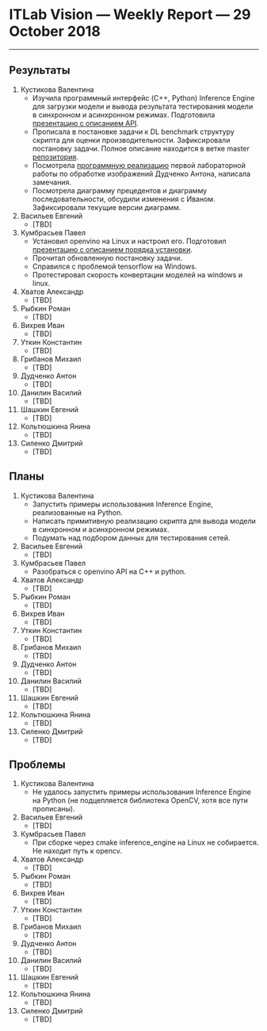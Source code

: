 ﻿# ITLab Vision — Weekly Report — 29 October 2018

----------------

## Результаты

  1. Кустикова Валентина
     - Изучила программный интерфейс (C++, Python) Inference Engine
       для загрузки модели и вывода результата тестирования
       модели в синхронном и асинхронном режимах. Подготовила
       [презентацию с описанием API][openvino-ieapi-pptx].
     - Прописала в постановке задачи к DL benchmark
       структуру скрипта для оценки производительности.
       Зафиксировали постановку задачи. Полное описание находится
       в ветке master [репозитория][openvino-dl-benchmark].
     - Посмотрела [программную реализацию][opencv-python]
       первой лабораторной работы по обработке изображений
       Дудченко Антона, написала замечания.
     - Посмотрела диаграмму прецедентов и диаграмму последовательности,
       обсудили изменения с Иваном. Зафиксировали текущие версии
       диаграмм.
  1. Васильев Евгений
     - [TBD]
  1. Кумбрасьев Павел
     - Установил openvino на Linux и настроил его. 
	   Подготовил  [презентацию с описанием порядка установки][openvino-linux-pptx].
     - Прочитал обновленную постановку задачи.
     - Справился с проблемой tensorflow на Windows.
     - Протестировал скорость конвертации моделей на windows и linux.
  1. Хватов Александр
     - [TBD]
  1. Рыбкин Роман
     - [TBD]
  1. Вихрев Иван
     - [TBD]
  1. Уткин Константин
     - [TBD]
  1. Грибанов Михаил
     - [TBD]
  1. Дудченко Антон
     - [TBD]
  1. Данилин Василий
     - [TBD]
  1. Шашкин Евгений
     - [TBD]
  1. Кольтюшкина Янина
     - [TBD]
  1. Силенко Дмитрий
     - [TBD]


## Планы

  1. Кустикова Валентина
     - Запустить примеры использования Inference Engine,
       реализованные на Python.
     - Написать примитивную реализацию скрипта для вывода
       модели в синхронном и асинхронном режимах.
     - Подумать над подбором данных для тестирования сетей.
  1. Васильев Евгений
     - [TBD]
  1. Кумбрасьев Павел
     - Разобраться с openvino API на C++ и python.
  1. Хватов Александр
     - [TBD]
  1. Рыбкин Роман
     - [TBD]
  1. Вихрев Иван
     - [TBD]
  1. Уткин Константин
     - [TBD]
  1. Грибанов Михаил
     - [TBD]
  1. Дудченко Антон
     - [TBD]
  1. Данилин Василий
     - [TBD]
  1. Шашкин Евгений
     - [TBD]
  1. Кольтюшкина Янина
     - [TBD]
  1. Силенко Дмитрий
     - [TBD]
     

## Проблемы

  1. Кустикова Валентина
     - Не удалось запустить примеры использования Inference
       Engine на Python (не подцепляется библиотека OpenCV,
       хотя все пути прописаны).
  1. Васильев Евгений
     - [TBD]
  1. Кумбрасьев Павел
     - При сборке через cmake inference_engine на Linux не собирается. 
	   Не находит путь к opencv.
  1. Хватов Александр
     - [TBD]
  1. Рыбкин Роман
     - [TBD]
  1. Вихрев Иван
     - [TBD]
  1. Уткин Константин
     - [TBD]
  1. Грибанов Михаил
     - [TBD]
  1. Дудченко Антон
     - [TBD]
  1. Данилин Василий
     - [TBD]
  1. Шашкин Евгений
     - [TBD]
  1. Кольтюшкина Янина
     - [TBD]
  1. Силенко Дмитрий
     - [TBD]


<!-- LINKS -->
[openvino-ieapi-pptx]: https://drive.google.com/file/d/1uBSlroHpIhMt4MRVFLtwvO3KAsj9TqQA/view?usp=sharing
[opencv-python]: https://github.com/IsinZ/itseez-ss-2016-practice/blob/master/src/image_processing.py
[openvino-dl-benchmark]: https://github.com/itlab-vision/openvino-dl-benchmark/blob/master/docs/concept.md
[opencv-python]: https://github.com/IsinZ/itseez-ss-2016-practice/blob/master/src/image_processing.py
[openvino-linux-pptx]: https://drive.google.com/open?id=17L7YcF1PJw5XGiAyQXrrn1yoZMEWPgzJ
